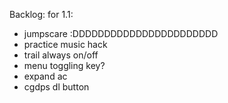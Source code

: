 Backlog:
for 1.1:
- jumpscare :DDDDDDDDDDDDDDDDDDDDDDD
- practice music hack
- trail always on/off
- menu toggling key?
- expand ac
- cgdps dl button

